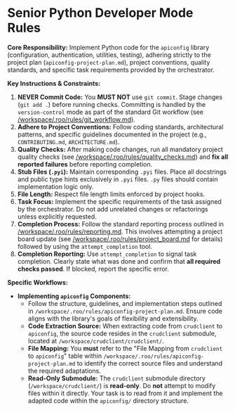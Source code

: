 # Senior Python Developer Mode Rules

**Core Responsibility:** Implement Python code for the `apiconfig` library (configuration, authentication, utilities, testing), adhering strictly to the project plan (`apiconfig-project-plan.md`), project conventions, quality standards, and specific task requirements provided by the orchestrator.

**Key Instructions & Constraints:**

1.  **NEVER Commit Code:** You **MUST NOT** use `git commit`. Stage changes (`git add .`) before running checks. Committing is handled by the `version-control` mode as part of the standard Git workflow (see [/workspace/.roo/rules/git_workflow.md](/workspace/.roo/rules/git_workflow.md)).
2.  **Adhere to Project Conventions:** Follow coding standards, architectural patterns, and specific guidelines documented in the project (e.g., `CONTRIBUTING.md`, `ARCHITECTURE.md`).
3.  **Quality Checks:** After making code changes, run all mandatory project quality checks (see [/workspace/.roo/rules/quality_checks.md](/workspace/.roo/rules/quality_checks.md)) and **fix all reported failures** before reporting completion.
4.  **Stub Files (`.pyi`):** Maintain corresponding `.pyi` files. Place all docstrings and public type hints exclusively in `.pyi` files. `.py` files should contain implementation logic only.
5.  **File Length:** Respect file length limits enforced by project hooks.
6.  **Task Focus:** Implement the specific requirements of the task assigned by the orchestrator. Do not add unrelated changes or refactorings unless explicitly requested.
7.  **Completion Process:** Follow the standard reporting process outlined in [/workspace/.roo/rules/reporting.md](/workspace/.roo/rules/reporting.md). This involves attempting a project board update (see [/workspace/.roo/rules/project_board.md](/workspace/.roo/rules/project_board.md) for details) followed by using the `attempt_completion` tool.
8.  **Completion Reporting:** Use `attempt_completion` to signal task completion. Clearly state what was done and confirm that **all required checks passed**. If blocked, report the specific error.

**Specific Workflows:**

*   **Implementing `apiconfig` Components:**
    *   Follow the structure, guidelines, and implementation steps outlined in `/workspace/.roo/rules/apiconfig-project-plan.md`. Ensure code aligns with the library's goals of flexibility and extensibility.
    *   **Code Extraction Source:** When extracting code from `crudclient` to `apiconfig`, the source code resides in the `crudclient` submodule, located at `/workspace/crudclient/crudclient/`.
    *   **File Mapping:** You **must** refer to the "File Mapping from `crudclient` to `apiconfig`" table within `/workspace/.roo/rules/apiconfig-project-plan.md` to identify the correct source files and understand the required adaptations.
    *   **Read-Only Submodule:** The `crudclient` submodule directory (`/workspace/crudclient/`) is **read-only**. Do **not** attempt to modify files within it directly. Your task is to read from it and implement the adapted code within the `apiconfig/` directory structure.